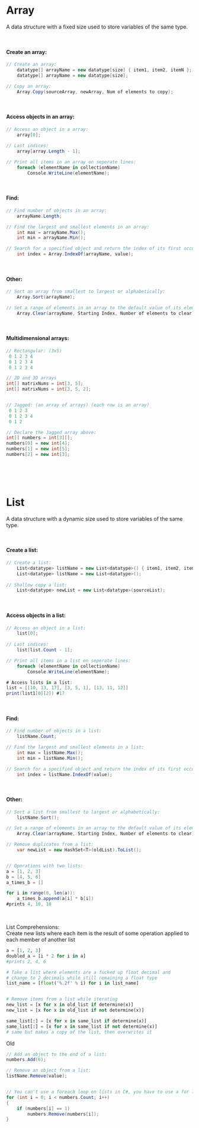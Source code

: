 # Array
A data structure with a fixed size used to store variables of the same type.

<br>

#### Create an array:
```c#
// Create an array:
    datatype[] arrayName = new datatype[size] { item1, item2, itemN };
    datatype[] arrayName = new datatype[size];

// Copy an array:
    Array.Copy(sourceArray, newArray, Num of elements to copy);
```

<br>

#### Access objects in an array:
```c#
// Access an object in a array:
    array[0];
    
// Last indices:
    array[array.Length - 1];

// Print all items in an array on seperate lines:
    foreach (elementName in collectionName)
        Console.WriteLine(elementName);
```

<br>

#### Find:
```c#
// Find number of objects in an array:
    arrayName.Length;

// Find the largest and smallest elements in an array:
    int max = arrayName.Max();
    int min = arrayName.Min();

// Search for a specified object and return the index of its first occurrence:
    int index = Array.IndexOf(arrayName, value);
```

<br>

#### Other:
```c#
// Sort an array from smallest to largest or alphabetically:
    Array.Sort(arrayName);

// Set a range of elements in an array to the default value of its element type:
    Array.Clear(arrayName, Starting Index, Number of elements to clear);
```

<br>

#### Multidimensional arrays:
```c#
// Rectangular: (3x5)
 0 1 2 3 4
 0 1 2 3 4
 0 1 2 3 4

// 2D and 3D arrays
int[] matrixNums = int[3, 5];
int[] matrixNums = int[3, 5, 2];


// Jagged: (an array of arrays) (each row is an array)
 0 1 2 3
 0 1 2 3 4
 0 1 2

// Declare the Jagged array above:
int[] numbers = int[3][];
numbers[0] = new int[4];
numbers[1] = new int[5];
numbers[2] = new int[3];
```

<br>
<br>
<br>

# List
A data structure with a dynamic size used to store variables of the same type.

<br>

#### Create a list:
```c#
// Create a list:
    List<datatype> listName = new List<datatype>() { item1, item2, itemN };
    List<datatype> listName = new List<datatype>();
    
// Shallow copy a list:
    List<datatype> newList = new List<datatype>(sourceList);
```

<br>

#### Access objects in a list:
```c#
// Access an object in a list:
    list[0];
    
// Last indices:
    list[list.Count - 1];

// Print all items in a list on seperate lines:
    foreach (elementName in collectionName)
        Console.WriteLine(elementName);

# Access lists in a list:
list = [[10, 13, 17], [3, 5, 1], [13, 11, 12]]
print(list1[0][2]) #17
```

<br>

#### Find:
```c#
// Find number of objects in a list:
    listName.Count;

// Find the largest and smallest elements in a list:
    int max = listName.Max();
    int min = listName.Min();

// Search for a specified object and return the index of its first occurrence:
    int index = listName.IndexOf(value);
```

<br>

#### Other:
```c#
// Sort a list from smallest to largest or alphabetically:
    listName.Sort();

// Set a range of elements in an array to the default value of its element type:
    Array.Clear(arrayName, Starting Index, Number of elements to clear);

// Remove duplicates from a list:
    var newList = new HashSet<T>(oldList).ToList();


// Operations with two lists:
a = [1, 2, 3]
b = [4, 5, 6]
a_times_b = []

for i in range(0, len(a)):
	a_times_b.append(a[i] * b[i])
#prints 4, 10, 18
```

<br>

List Comprehensions:  
Create new lists where each item is the result of some operation applied to each member of another list
```python
a = [1, 2, 3]
doubled_a = [i * 2 for i in a]
#prints 2, 4, 6

# Take a list where elements are a fucked up float decimal and
# change to 2 decimals while still remaining a float type
list_name = [float('%.2f' % i) for i in list_name]


# Remove items from a list while iterating
new_list = [x for x in old_list if determine(x)]
new_list = [x for x in old_list if not determine(x)]

same_list[:] = [x for x in same_list if determine(x)]
same_list[:] = [x for x in same_list if not determine(x)]
# same but makes a copy of the list, then overwrites it
```


Old
```c#
// Add an object to the end of a list:
numbers.Add(6);

// Remove an object from a list:
listName.Remove(value);


// You can't use a foreach loop on lists in C#, you have to use a for loop. <-- WRONG!
for (int i = 0; i < numbers.Count; i++)
{
    if (numbers[i] == 1)
        numbers.Remove(numbers[i]);
}
```

<br>
<br>
